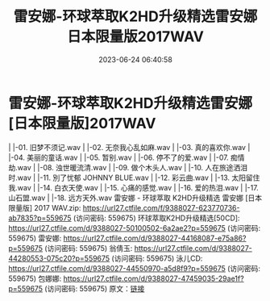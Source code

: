 ﻿---
title: 雷安娜-环球萃取K2HD升级精选雷安娜日本限量版2017WAV
date: 2023-06-24 06:40:58
categories: WAV车载音乐、镜像
tags: 华语中文
---
# 雷安娜-环球萃取K2HD升级精选雷安娜[日本限量版]2017WAV

| |-01. 旧梦不须记.wav
| |-02. 无奈我心乱如麻.wav
| |-03. 真的喜欢你.wav
| |-04. 美丽的童话.wav
| |-05. 暂别.wav
| |-06. 停不了的爱.wav
| |-07. 痴情劫.wav
| |-08. 浊世暖流清.wav
| |-09. 做个木头人.wav
| |-10. 人在旅途洒泪时.wav
| |-11. 別了忧郁 JOHNNY BLUE.wav
| |-12. 彩云曲.wav
| |-13. 太阳留住我.wav
| |-14. 白衣天使.wav
| |-15. 心痛的感觉.wav
| |-16. 爱的热泪.wav
| |-17. 山石盟.wav
| |-18. 远方天外.wav
雷安娜 - 环球萃取 K2HD升级精选 雷安娜 [日本限量版] 2017 WAV.zip: https://url27.ctfile.com/f/9388027-623770736-ab7835?p=559675
(访问密码: 559675)
环球萃取K2HD升级精选[50CD]: https://url27.ctfile.com/d/9388027-50100502-6a2ae2?p=559675
(访问密码: 559675)
雷安娜: https://url27.ctfile.com/d/9388027-44168087-e75a86?p=559675
(访问密码: 559675)
翁倩玉: https://url27.ctfile.com/d/9388027-44280553-075c20?p=559675
(访问密码: 559675)
泳儿CD: https://url27.ctfile.com/d/9388027-44550970-a5d8f9?p=559675
(访问密码: 559675)
包娜娜: https://url27.ctfile.com/d/9388027-47459035-29ae1f?p=559675
(访问密码: 559675)
原文：[链接](https://blog.sina.com.cn/s/blog_1647c7e76010312gq.html)